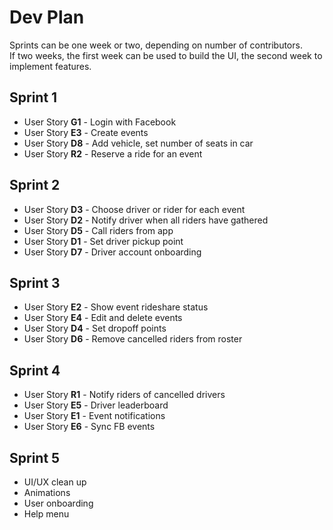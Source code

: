 # Dev Plan  
Sprints can be one week or two, depending on number of contributors.  
If two weeks, the first week can be used to build the UI, the second week to implement features.

## Sprint 1
- User Story **G1** - Login with Facebook
- User Story **E3** - Create events
- User Story **D8** - Add vehicle, set number of seats in car  
- User Story **R2** - Reserve a ride for an event  

## Sprint 2
- User Story **D3** - Choose driver or rider for each event  
- User Story **D2** - Notify driver when all riders have gathered
- User Story **D5** - Call riders from app 
- User Story **D1** - Set driver pickup point
- User Story **D7** - Driver account onboarding

## Sprint 3
- User Story **E2** - Show event rideshare status
- User Story **E4** - Edit and delete events
- User Story **D4** - Set dropoff points
- User Story **D6** - Remove cancelled riders from roster

## Sprint 4
- User Story **R1** - Notify riders of cancelled drivers
- User Story **E5** - Driver leaderboard
- User Story **E1** - Event notifications
- User Story **E6** - Sync FB events 

## Sprint 5
- UI/UX clean up
- Animations
- User onboarding
- Help menu